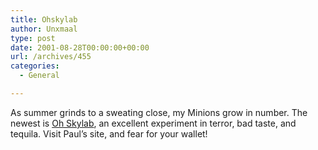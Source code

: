 ```yaml
---
title: Ohskylab
author: Unxmaal
type: post
date: 2001-08-28T00:00:00+00:00
url: /archives/455
categories:
  - General

---
```

As summer grinds to a sweating close, my Minions grow in number. The newest is [Oh Skylab][1], an excellent experiment in terror, bad taste, and tequila. Visit Paul&#8217;s site, and fear for your wallet!

 [1]: http://unxmaal.com/cgi-bin/clickcount.cgi?action=jump&URL=http://ohskylab.com/
